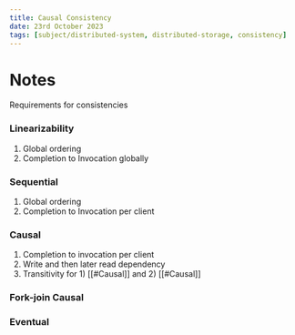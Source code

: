 ```yaml
---
title: Causal Consistency
date: 23rd October 2023
tags: [subject/distributed-system, distributed-storage, consistency]
---
```

# Notes
Requirements for consistencies
### Linearizability 
1) Global ordering
2) Completion to Invocation globally

### Sequential 
1) Global ordering
2) Completion to Invocation per client

### Causal 
1) Completion to invocation per client
2) Write and then later read dependency
3) Transitivity for 1) [[#Causal]]  and 2) [[#Causal]]

### Fork-join Causal

### Eventual